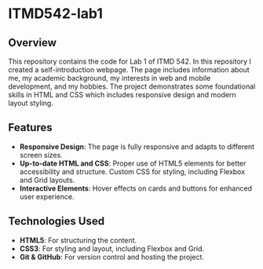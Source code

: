 # ITMD542-lab1

## Overview

This repository contains the code for Lab 1 of ITMD 542. In this repository I created a self-introduction webpage. The page includes information about me, my academic background, my interests in web and mobile development, and my hobbies. The project demonstrates some foundational skills in HTML and CSS which includes responsive design and modern layout styling.

## Features

- **Responsive Design**: The page is fully responsive and adapts to different screen sizes.
- **Up-to-date HTML and CSS**: Proper use of HTML5 elements for better accessibility and structure. Custom CSS for styling, including Flexbox and Grid layouts.
- **Interactive Elements**: Hover effects on cards and buttons for enhanced user experience.

## Technologies Used

- **HTML5**: For structuring the content.
- **CSS3**: For styling and layout, including Flexbox and Grid.
- **Git & GitHub**: For version control and hosting the project.

